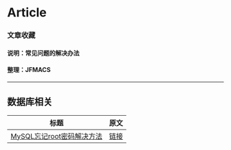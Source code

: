 # Article
### 文章收藏
#### 说明：常见问题的解决办法
#### 整理：JFMACS
***
## 数据库相关
| 标题 | 原文  |
| :------------: |:---------------:|
|[MySQL忘记root密码解决方法](/pdf/MySQL忘记root密码解决方法.pdf)|[链接](https://www.cnblogs.com/wxdblog/p/6864475.html)|
